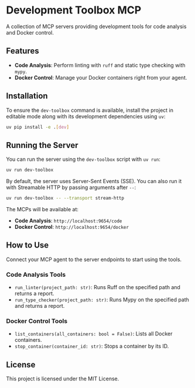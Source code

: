 # Development Toolbox MCP

A collection of MCP servers providing development tools for code analysis and Docker control.

## Features

- **Code Analysis**: Perform linting with `ruff` and static type checking with `mypy`.
- **Docker Control**: Manage your Docker containers right from your agent.

## Installation

To ensure the `dev-toolbox` command is available, install the project in editable mode along with its development dependencies using `uv`:

```bash
uv pip install -e .[dev]
```

## Running the Server

You can run the server using the `dev-toolbox` script with `uv run`:

```bash
uv run dev-toolbox
```

By default, the server uses Server-Sent Events (SSE). You can also run it with Streamable HTTP by passing arguments after `--`:

```bash
uv run dev-toolbox -- --transport stream-http
```

The MCPs will be available at:

  - **Code Analysis**: `http://localhost:9654/code`
  - **Docker Control**: `http://localhost:9654/docker`

## How to Use

Connect your MCP agent to the server endpoints to start using the tools.

### Code Analysis Tools

  - `run_linter(project_path: str)`: Runs Ruff on the specified path and returns a report.
  - `run_type_checker(project_path: str)`: Runs Mypy on the specified path and returns a report.

### Docker Control Tools

  - `list_containers(all_containers: bool = False)`: Lists all Docker containers.
  - `stop_container(container_id: str)`: Stops a container by its ID.

## License

This project is licensed under the MIT License.
